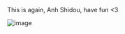 This is again, Anh Shidou, have fun <3

![image](https://github.com/anhshidou/EHCCTFTraining/assets/120787381/cc66ce24-fbf6-4590-aab2-3d39b1f7776f)
